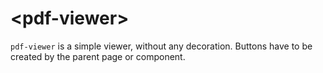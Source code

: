 

# &lt;pdf-viewer&gt;

`pdf-viewer` is a simple viewer, without any decoration. Buttons have to be
created by the parent page or component.
